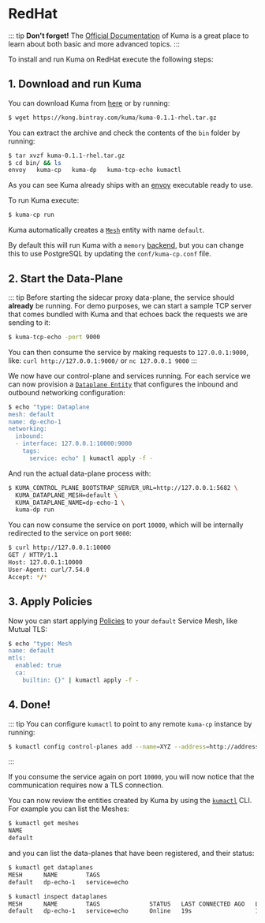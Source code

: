 # RedHat

::: tip
**Don't forget!** The [Official Documentation](/docs/0.1.1/) of Kuma is a great place to learn about both basic and more advanced topics.
:::

To install and run Kuma on RedHat execute the following steps:

## 1. Download and run Kuma

You can download Kuma from [here](https://kong.bintray.com/kuma/kuma-0.1.1-rhel.tar.gz) or by running:

```sh
$ wget https://kong.bintray.com/kuma/kuma-0.1.1-rhel.tar.gz
```

You can extract the archive and check the contents of the `bin` folder by running:

```sh
$ tar xvzf kuma-0.1.1-rhel.tar.gz
$ cd bin/ && ls
envoy   kuma-cp   kuma-dp   kuma-tcp-echo kumactl
```

As you can see Kuma already ships with an [envoy](http://envoyproxy.io) executable ready to use.

To run Kuma execute:

```sh
$ kuma-cp run
```

Kuma automatically creates a [`Mesh`](/docs/0.1.1/policies/#mesh) entity with name `default`. 

By default this will run Kuma with a `memory` [backend](/docs/0.1.1/documentation/#backends), but you can change this to use PostgreSQL by updating the `conf/kuma-cp.conf` file.

## 2. Start the Data-Plane

::: tip
Before starting the sidecar proxy data-plane, the service should **already** be running. For demo purposes, we can start a sample TCP server that comes bundled with Kuma and that echoes back the requests we are sending to it:

```sh
$ kuma-tcp-echo -port 9000
```

You can then consume the service by making requests to `127.0.0.1:9000`, like: `curl http://127.0.0.1:9000/` or `nc 127.0.0.1 9000`
:::

We now have our control-plane and services running. For each service we can now provision a [`Dataplane Entity`](/docs/0.1.1/documentation/#dataplane-entity) that configures the inbound and outbound networking configuration:

```bash
$ echo "type: Dataplane
mesh: default
name: dp-echo-1
networking:
  inbound:
  - interface: 127.0.0.1:10000:9000
    tags:
      service: echo" | kumactl apply -f -
```

And run the actual data-plane process with:

```sh
$ KUMA_CONTROL_PLANE_BOOTSTRAP_SERVER_URL=http://127.0.0.1:5682 \
  KUMA_DATAPLANE_MESH=default \
  KUMA_DATAPLANE_NAME=dp-echo-1 \
  kuma-dp run
```

You can now consume the service on port `10000`, which will be internally redirected to the service on port `9000`:

```sh
$ curl http://127.0.0.1:10000
GET / HTTP/1.1
Host: 127.0.0.1:10000
User-Agent: curl/7.54.0
Accept: */*
```

## 3. Apply Policies

Now you can start applying [Policies](/docs/0.1.1/policies) to your `default` Service Mesh, like Mutual TLS:

```sh
$ echo "type: Mesh
name: default
mtls:
  enabled: true 
  ca:
    builtin: {}" | kumactl apply -f -
```

## 4. Done!

::: tip
You can configure `kumactl` to point to any remote `kuma-cp` instance by running:

```sh
$ kumactl config control-planes add --name=XYZ --address=http://address.to.kuma:5681
```
:::

If you consume the service again on port `10000`, you will now notice that the communication requires now a TLS connection.

You can now review the entities created by Kuma by using the [`kumactl`](/docs/0.1.1/documentation/#kumactl) CLI. For example you can list the Meshes:

```sh
$ kumactl get meshes
NAME
default
```

and you can list the data-planes that have been registered, and their status:

```sh
$ kumactl get dataplanes
MESH      NAME        TAGS
default   dp-echo-1   service=echo

$ kumactl inspect dataplanes
MESH      NAME        TAGS              STATUS   LAST CONNECTED AGO   LAST UPDATED AGO   TOTAL UPDATES   TOTAL ERRORS
default   dp-echo-1   service=echo      Online   19s                  18s                2               0
```
